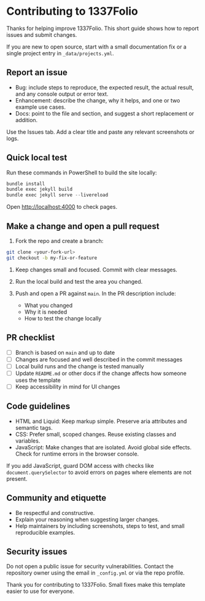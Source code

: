 # Contributing to 1337Folio

Thanks for helping improve 1337Folio. This short guide shows how to report issues and submit changes.

If you are new to open source, start with a small documentation fix or a single project entry in `_data/projects.yml`.

## Report an issue

- Bug: include steps to reproduce, the expected result, the actual result, and any console output or error text.
- Enhancement: describe the change, why it helps, and one or two example use cases.
- Docs: point to the file and section, and suggest a short replacement or addition.

Use the Issues tab. Add a clear title and paste any relevant screenshots or logs.

## Quick local test

Run these commands in PowerShell to build the site locally:

```powershell
bundle install
bundle exec jekyll build
bundle exec jekyll serve --livereload
```

Open [http://localhost:4000](http://localhost:4000) to check pages.

## Make a change and open a pull request

1. Fork the repo and create a branch:

```bash
git clone <your-fork-url>
git checkout -b my-fix-or-feature
```

1. Keep changes small and focused. Commit with clear messages.

1. Run the local build and test the area you changed.

1. Push and open a PR against `main`. In the PR description include:

    - What you changed
    - Why it is needed
    - How to test the change locally

## PR checklist

- [ ] Branch is based on `main` and up to date
- [ ] Changes are focused and well described in the commit messages
- [ ] Local build runs and the change is tested manually
- [ ] Update `README.md` or other docs if the change affects how someone uses the template
- [ ] Keep accessibility in mind for UI changes

## Code guidelines

- HTML and Liquid: Keep markup simple. Preserve aria attributes and semantic tags.
- CSS: Prefer small, scoped changes. Reuse existing classes and variables.
- JavaScript: Make changes that are isolated. Avoid global side effects. Check for runtime errors in the browser console.

If you add JavaScript, guard DOM access with checks like `document.querySelector` to avoid errors on pages where elements are not present.

## Community and etiquette

- Be respectful and constructive.
- Explain your reasoning when suggesting larger changes.
- Help maintainers by including screenshots, steps to test, and small reproducible examples.

## Security issues

Do not open a public issue for security vulnerabilities. Contact the repository owner using the email in `_config.yml` or via the repo profile.

Thank you for contributing to 1337Folio. Small fixes make this template easier to use for everyone.
